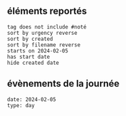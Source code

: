 

## éléments reportés
```tasks
tag does not include #noté 
sort by urgency reverse
sort by created 
sort by filename reverse
starts on 2024-02-05
has start date
hide created date
```

## évènements de la journée
```gEvent
date: 2024-02-05
type: day
```